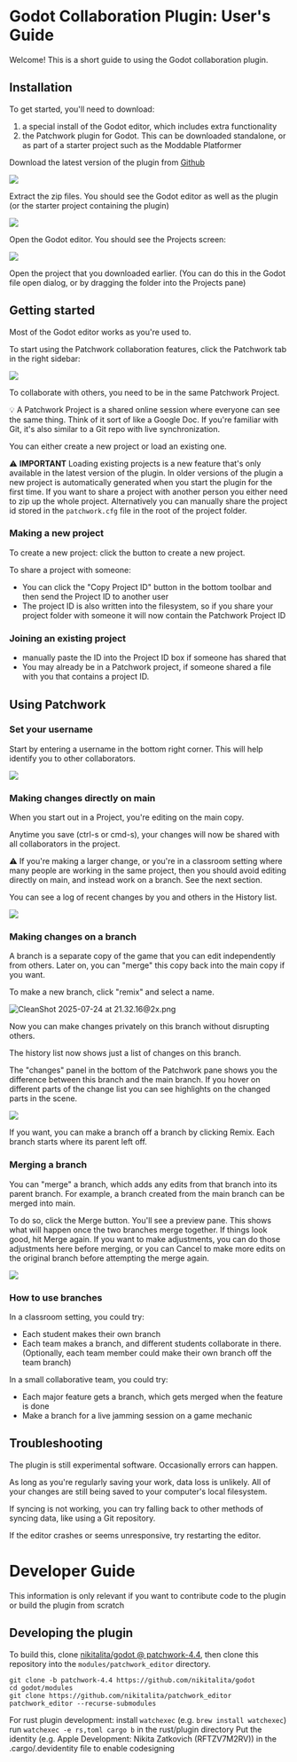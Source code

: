 # Godot Collaboration Plugin: User's Guide

Welcome! This is a short guide to using the Godot collaboration plugin.

## Installation

To get started, you'll need to download:

1) a special install of the Godot editor, which includes extra functionality
2) the Patchwork plugin for Godot. This can be downloaded standalone, or as part of a starter project such as the Moddable Platformer

Download the latest version of the plugin from [Github](https://github.com/inkandswitch/patchwork-godot-plugin/releases)

![](./assets/release-page.webp)


Extract the zip files. You should see the Godot editor as well as the plugin (or the starter project containing the plugin)

![](./assets/unzipped-files.webp)

Open the Godot editor. You should see the Projects screen:

![](./assets/import-project.webp)

Open the project that you downloaded earlier. (You can do this in the Godot file open dialog, or by dragging the folder into the Projects pane)

## Getting started

Most of the Godot editor works as you're used to.

To start using the Patchwork collaboration features, click the Patchwork tab in the right sidebar:

![](./assets/plugin-tab.webp)

To collaborate with others, you need to be in the same Patchwork Project.

💡 A Patchwork Project is a shared online session where everyone can see the same thing. Think of it sort of like a Google Doc. If you're familiar with Git, it's also similar to a Git repo with live synchronization.

You can either create a new project or load an existing one. 

⚠️ **IMPORTANT** Loading existing projects is a new feature that's only available in the latest version of the plugin. In older versions of the plugin a new project is automatically generated when you start the plugin for the first time. 
If you want to share a project with another person you either need to zip up the whole project. Alternatively you can manually share the project id stored in the `patchwork.cfg` file in the root of the project folder.

### Making a new project

To create a new project: click the button to create a new project.

To share a project with someone:

- You can click the "Copy Project ID" button in the bottom toolbar and then send the Project ID to another user
- The project ID is also written into the filesystem, so if you share your project folder with someone it will now contain the Patchwork Project ID

### Joining an existing project

 - manually paste the ID into the Project ID box if someone has shared that
 - You may already be in a Patchwork project, if someone shared a file with you that contains a project ID.

## Using Patchwork

### Set your username

Start by entering a username in the bottom right corner. This will help identify you to other collaborators.

![](./assets/set-user-name.webp)

### Making changes directly on main

When you start out in a Project, you're editing on the main copy.

Anytime you save (ctrl-s or cmd-s), your changes will now be shared with all collaborators in the project.

⚠️ If you're making a larger change, or you're in a classroom setting where many people are working in the same project, then you should avoid editing directly on main, and instead work on a branch. See the next section.

You can see a log of recent changes by you and others in the History list.

![](./assets/history.webp)

### Making changes on a branch

A branch is a separate copy of the game that you can edit independently from others. Later on, you can "merge" this copy back into the main copy if you want.

To make a new branch, click "remix" and select a name.

![CleanShot 2025-07-24 at 21.32.16@2x.png](./automerge/42ixorAVSbu7BqkqPD4hY7acmC3d)

Now you can make changes privately on this branch without disrupting others.

The history list now shows just a list of changes on this branch.

The "changes" panel in the bottom of the Patchwork pane shows you the difference between this branch and the main branch. If you hover on different parts of the change list you can see highlights on the changed parts in the scene.

![](./assets/branch-picker.webp)

If you want, you can make a branch off a branch by clicking Remix. Each branch starts where its parent left off.

### Merging a branch

You can "merge" a branch, which adds any edits from that branch into its parent branch. For example, a branch created from the main branch can be merged into main.

To do so, click the Merge button. You'll see a preview pane. This shows what will happen once the two branches merge together. If things look good, hit Merge again. If you want to make adjustments, you can do those adjustments here before merging, or you can Cancel to make more edits on the original branch before attempting the merge again.

![](./assets/merge-preview.webp)

### How to use branches

In a classroom setting, you could try:

- Each student makes their own branch
- Each team makes a branch, and different students collaborate in there. (Optionally, each team member could make their own branch off the team branch)

In a small collaborative team, you could try:

- Each major feature gets a branch, which gets merged when the feature is done
- Make a branch for a live jamming session on a game mechanic

## Troubleshooting

The plugin is still experimental software. Occasionally errors can happen.

As long as you're regularly saving your work, data loss is unlikely. All of your changes are still being saved to your computer's local filesystem.

If syncing is not working, you can try falling back to other methods of syncing data, like using a Git repository.

If the editor crashes or seems unresponsive, try restarting the editor.


# Developer Guide

This information is only relevant if you want to contribute code to the plugin or build the plugin from scratch

## Developing the plugin

To build this, clone [nikitalita/godot @ patchwork-4.4](https://github.com/nikitalita/godot/tree/patchwork-4.4), then clone this repository into the `modules/patchwork_editor` directory.

```
git clone -b patchwork-4.4 https://github.com/nikitalita/godot
cd godot/modules
git clone https://github.com/nikitalita/patchwork_editor patchwork_editor --recurse-submodules

```

For rust plugin development:
install `watchexec` (e.g. `brew install watchexec`)
run `watchexec -e rs,toml cargo b` in the rust/plugin directory
Put the identity (e.g. Apple Development: Nikita Zatkovich (RFTZV7M2RV)) in the .cargo/.devidentity file to enable codesigning